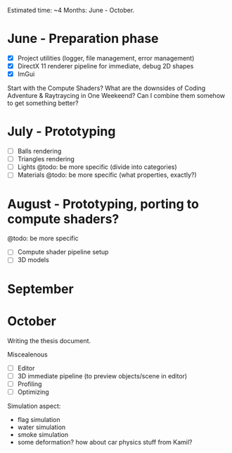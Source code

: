 Estimated time: ~4 Months: June - October.


# June - Preparation phase
- [X] Project utilities (logger, file management, error management)
- [X] DirectX 11 renderer pipeline for immediate, debug 2D shapes
- [X] ImGui

Start with the Compute Shaders? What are the downsides of Coding Adventure & 
Raytraycing in One Weekeend? Can I combine them somehow to get something better?

# July - Prototyping
- [ ] Balls rendering
- [ ] Triangles rendering
- [ ] Lights @todo: be more specific (divide into categories)
- [ ] Materials @todo: be more specific (what properties, exactly?)

# August - Prototyping, porting to compute shaders?
@todo: be more specific
- [ ] Compute shader pipeline setup
- [ ] 3D models

# September 

# October
Writing the thesis document.


Miscealenous 
- [ ] Editor
- [ ] 3D immediate pipeline (to preview objects/scene in editor)
- [ ] Profiling 
- [ ] Optimizing

Simulation aspect:
- flag simulation
- water simulation
- smoke simulation
- some deformation? how about car physics stuff from Kamil?